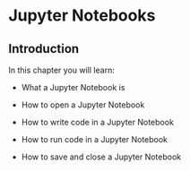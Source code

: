 
# Jupyter Notebooks
## Introduction
In this chapter you will learn:

 * What a Jupyter Notebook is

 * How to open a Jupyter Notebook
    
 * How to write code in a Jupyter Notebook

 * How to run code in a Jupyter Notebook
    
 * How to save and close a Jupyter Notebook
 

